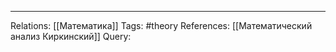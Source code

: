 
___
Relations: [[Математика]] 
Tags: #theory 
References: [[Математический анализ Киркинский]] 
Query: 